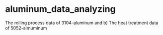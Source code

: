 # aluminum_data_analyzing
The rolling process data of 3104-aluminum and b)	The heat treatment data of 5052-almuminum

